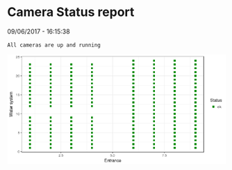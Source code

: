 Camera Status report
================
09/06/2017 - 16:15:38

    All cameras are up and running

![](camreport_files/figure-markdown_github/unnamed-chunk-2-1.png)
